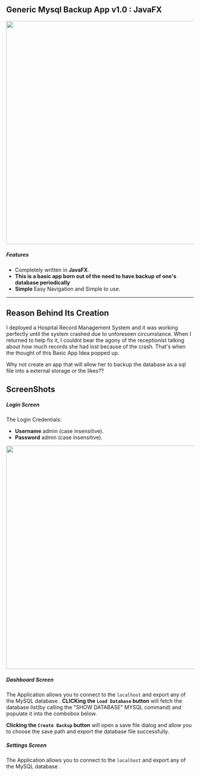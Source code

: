 ## Generic Mysql Backup App v1.0 : JavaFX

<img src="https://raw.githubusercontent.com/halilozercan/bettervideoplayer/master/screens/fullscreen.png" width="600px" />

##### Features

- Completely written in **JavaFX**.
- **This is a basic app born out of the need to have backup of one's database periodically**
- **Simple** Easy Navigation and Simple to use.

---

## Reason Behind Its Creation

I deployed a Hospital Record Management System and it was working perfectly until the system crashed due to unforeseen circumstance.
When I returned to help fix it, I couldnt bear the agony of the receptionist talking about how much records she had lost because of the crash.
That's when the thought of this Basic App Idea popped up.

Why not create an app that will allow her to backup the database as a sql file into a external storage or the likes??

## ScreenShots

##### Login Screen

The Login Credentials:

- **Username** admin (case insensitive).
- **Password** admin (case insensitive).

<img src="https://raw.githubusercontent.com/halilozercan/bettervideoplayer/master/screens/fullscreen.png" width="600px" />

##### Dashboard Screen

The Application allows you to connect to the `localhost` and export any of the MySQL database .
**CLICKing the `Load Database` button** will fetch the database list(by calling the "SHOW DATABASE" MYSQL command) and populate it into the combobox below.

**Clicking the `Create Backup` button** will open a save file dialog and allow you to choose the save path and export the database file successfully.

##### Settings Screen

The Application allows you to connect to the `localhost` and export any of the MySQL database .
